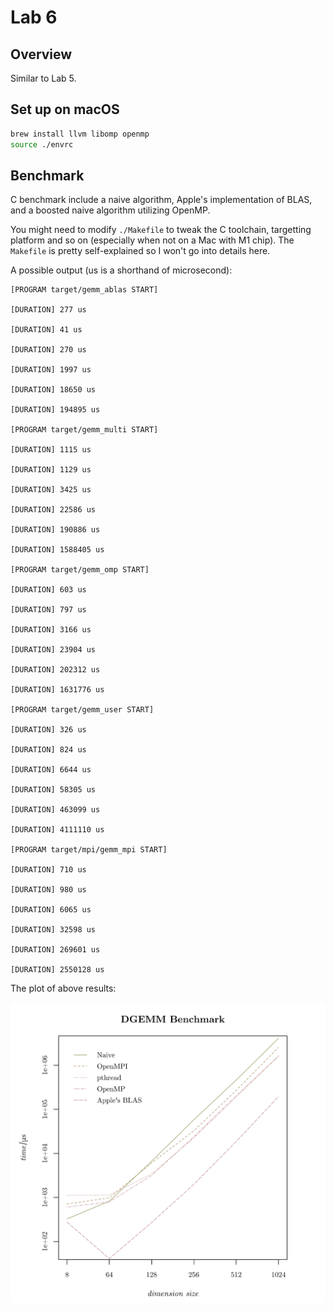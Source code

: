 # Lab 6

## Overview

Similar to Lab 5.

## Set up on macOS

```bash
brew install llvm libomp openmp
source ./envrc
```

## Benchmark

C benchmark include a naive algorithm, Apple's implementation of BLAS, and a boosted naive algorithm utilizing OpenMP.

You might need to modify `./Makefile` to tweak the C toolchain, targetting platform and so on (especially when not on a Mac with M1 chip). The `Makefile` is pretty self-explained so I won't go into details here.

A possible output (us is a shorthand of microsecond):

```
[PROGRAM target/gemm_ablas START]

[DURATION] 277 us

[DURATION] 41 us

[DURATION] 270 us

[DURATION] 1997 us

[DURATION] 18650 us

[DURATION] 194895 us

[PROGRAM target/gemm_multi START]

[DURATION] 1115 us

[DURATION] 1129 us

[DURATION] 3425 us

[DURATION] 22586 us

[DURATION] 190886 us

[DURATION] 1588405 us

[PROGRAM target/gemm_omp START]

[DURATION] 603 us

[DURATION] 797 us

[DURATION] 3166 us

[DURATION] 23904 us

[DURATION] 202312 us

[DURATION] 1631776 us

[PROGRAM target/gemm_user START]

[DURATION] 326 us

[DURATION] 824 us

[DURATION] 6644 us

[DURATION] 58305 us

[DURATION] 463099 us

[DURATION] 4111110 us

[PROGRAM target/mpi/gemm_mpi START]

[DURATION] 710 us

[DURATION] 980 us

[DURATION] 6065 us

[DURATION] 32598 us

[DURATION] 269601 us

[DURATION] 2550128 us
```

The plot of above results:

![Benchmark Barplot](assets/benchmark_plot.svg)
